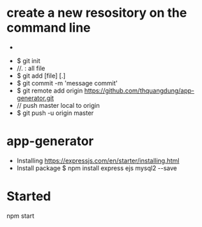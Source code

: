 # create a new resository on the command line
  -
  + $ git init
  + //. : all file
  + $ git add [file] [.]
  + $ git commit -m 'message commit'
  + $ git remote add origin https://github.com/thquangdung/app-generator.git
  + // push master local to origin
  + $ git push -u origin master
  
# app-generator 
- Installing
    https://expressjs.com/en/starter/installing.html
- Install package
  $ npm install express ejs mysql2 --save
# Started
  npm start
